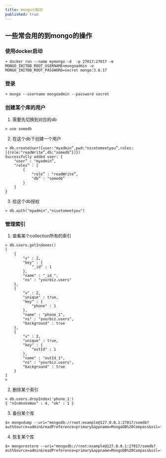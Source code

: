 ```yaml
---
title: mongo小知识 
published: true
---
```


## 一些常会用的到mongo的操作

### 使用docker启动
```
➜ docker run --name mymongo -d  -p 27017:27017 -e MONGO_INITDB_ROOT_USERNAME=mongoadmin -e MONGO_INITDB_ROOT_PASSWORD=secret mongo:3.6.17
```

### 登录
```
➜ mongo --username mongoadmin --password secret
```

### 创建某个库的用户
1. 需要先切换到对应的db
```
> use somedb
```
2. 在这个db下创建一个用户
```
> db.createUser({user:"myadmin”,pwd:"nicetomeetyou”,roles:[{role:"readWrite”,db:"somedb”}]})
Successfully added user: {
	"user” : "myadmin”,
	"roles” : [
		{
			"role” : "readWrite”,
			"db” : "somedb”
		}
	]
}
```
3. 给这个db授权
```
> db.auth("myadmin","nicetomeetyou")
```


### 管理索引
1. 查看某个collection所有的索引
```
> db.users.getIndexes()
[
	{
		"v" : 2,
		"key" : {
			"_id" : 1
		},
		"name" : "_id_",
		"ns" : "yourbiz.users"
	},
	{
		"v" : 2,
		"unique" : true,
		"key" : {
			"phone" : 1
		},
		"name" : "phone_1",
		"ns" : "yourbiz.users",
		"background" : true
	},
	{
		"v" : 2,
		"unique" : true,
		"key" : {
			"outId" : 1
		},
		"name" : "outId_1",
		"ns" : "yourbiz.users",
		"background" : true
	}
]
>
```
2. 删除某个索引
```
> db.users.dropIndex('phone_1')
{ "nIndexesWas" : 4, "ok" : 1 }
```

3. 备份某个库
```
$> mongodump --uri="mongodb://root:example@127.0.0.1:27017/somdb?authSource=admin&readPreference=primary&appname=MongoDB%20Compass&ssl=false"
```

4. 恢复某个库
```
$> mongorestore --uri="mongodb://root:example@127.0.0.1:27017/somdb?authSource=admin&readPreference=primary&appname=MongoDB%20Compass&ssl=false"
```